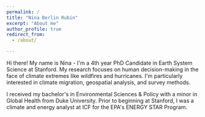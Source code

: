 ```yaml
---
permalink: /
title: "Nina Berlin Rubin"
excerpt: "About me"
author_profile: true
redirect_from: 
  - /about/

---
```


Hi there! My name is Nina - I'm a 4th year PhD Candidate in Earth System Science at Stanford. My research focuses on human decision-making in the face of climate extremes like wildfires and hurricanes. I'm particularly interested in climate migration, geospatial analysis, and survey methods. 

I received my bachelor's in Environmental Sciences & Policy with a minor in Global Health from Duke University. Prior to beginning at Stanford, I was a climate and energy analyst at ICF for the EPA's ENERGY STAR Program.
